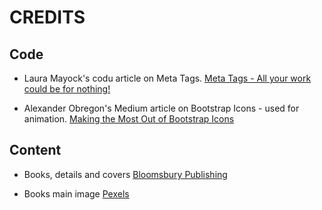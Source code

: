 # CREDITS
## Code
- Laura Mayock's codu article on Meta Tags.
[Meta Tags - All your work could be for nothing!](https://www.codu.co/articles/meta-tags-all-your-work-could-be-for-nothing-32p5y-ej)

- Alexander Obregon's Medium article on Bootstrap Icons - used for animation.
[Making the Most Out of Bootstrap Icons](https://medium.com/@AlexanderObregon/making-the-most-out-of-bootstrap-icons-7e7ae93281bd#:~:text=Bootstrap%20Icons%20are%20an%20invaluable,further%20enriching%20the%20user%20experience.)

## Content
- Books, details and covers
[Bloomsbury Publishing](https://www.bloomsbury.com/uk/)

- Books main image
[Pexels](https://www.pexels.com/photo/pile-of-assorted-novel-books-694740/)